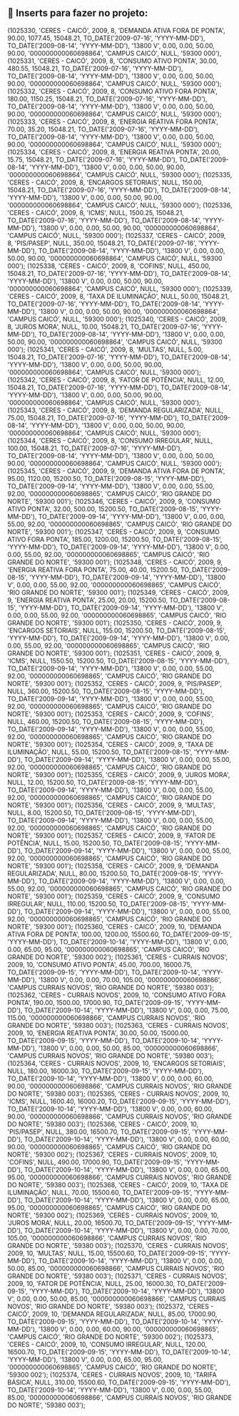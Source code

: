 ## 🎲 Inserts para fazer no projeto: 

(1025330, 'CERES - CAICÓ', 2009, 8, 'DEMANDA ATIVA FORA DE PONTA', 90.00, 1077.45, 15048.21, TO_DATE('2009-07-16', 'YYYY-MM-DD'), TO_DATE('2009-08-14', 'YYYY-MM-DD'), '13800 V', 0.00, 0.00, 50.00, 90.00, '000000000060698864', 'CAMPUS CAICÓ', NULL, '59300 000'),
(1025331, 'CERES - CAICÓ', 2009, 8, 'CONSUMO ATIVO PONTA', 30.00, 480.55, 15048.21, TO_DATE('2009-07-16', 'YYYY-MM-DD'), TO_DATE('2009-08-14', 'YYYY-MM-DD'), '13800 V', 0.00, 0.00, 50.00, 90.00, '000000000060698864', 'CAMPUS CAICÓ', NULL, '59300 000');
(1025332, 'CERES - CAICÓ', 2009, 8, 'CONSUMO ATIVO FORA PONTA', 180.00, 1150.25, 15048.21, TO_DATE('2009-07-16', 'YYYY-MM-DD'), TO_DATE('2009-08-14', 'YYYY-MM-DD'), '13800 V', 0.00, 0.00, 50.00, 90.00, '000000000060698864', 'CAMPUS CAICÓ', NULL, '59300 000');
(1025333, 'CERES - CAICÓ', 2009, 8, 'ENERGIA REATIVA FORA PONTA', 70.00, 35.20, 15048.21, TO_DATE('2009-07-16', 'YYYY-MM-DD'), TO_DATE('2009-08-14', 'YYYY-MM-DD'), '13800 V', 0.00, 0.00, 50.00, 90.00, '000000000060698864', 'CAMPUS CAICÓ', NULL, '59300 000');
(1025334, 'CERES - CAICÓ', 2009, 8, 'ENERGIA REATIVA PONTA', 20.00, 15.75, 15048.21, TO_DATE('2009-07-16', 'YYYY-MM-DD'), TO_DATE('2009-08-14', 'YYYY-MM-DD'), '13800 V', 0.00, 0.00, 50.00, 90.00, '000000000060698864', 'CAMPUS CAICÓ', NULL, '59300 000');
(1025335, 'CERES - CAICÓ', 2009, 8, 'ENCARGOS SETORIAIS', NULL, 150.00, 15048.21, TO_DATE('2009-07-16', 'YYYY-MM-DD'), TO_DATE('2009-08-14', 'YYYY-MM-DD'), '13800 V', 0.00, 0.00, 50.00, 90.00, '000000000060698864', 'CAMPUS CAICÓ', NULL, '59300 000');
(1025336, 'CERES - CAICÓ', 2009, 8, 'ICMS', NULL, 1500.25, 15048.21, TO_DATE('2009-07-16', 'YYYY-MM-DD'), TO_DATE('2009-08-14', 'YYYY-MM-DD'), '13800 V', 0.00, 0.00, 50.00, 90.00, '000000000060698864', 'CAMPUS CAICÓ', NULL, '59300 000');
(1025337, 'CERES - CAICÓ', 2009, 8, 'PIS/PASEP', NULL, 350.00, 15048.21, TO_DATE('2009-07-16', 'YYYY-MM-DD'), TO_DATE('2009-08-14', 'YYYY-MM-DD'), '13800 V', 0.00, 0.00, 50.00, 90.00, '000000000060698864', 'CAMPUS CAICÓ', NULL, '59300 000');
(1025338, 'CERES - CAICÓ', 2009, 8, 'COFINS', NULL, 450.00, 15048.21, TO_DATE('2009-07-16', 'YYYY-MM-DD'), TO_DATE('2009-08-14', 'YYYY-MM-DD'), '13800 V', 0.00, 0.00, 50.00, 90.00, '000000000060698864', 'CAMPUS CAICÓ', NULL, '59300 000');
(1025339, 'CERES - CAICÓ', 2009, 8, 'TAXA DE ILUMINAÇÃO', NULL, 50.00, 15048.21, TO_DATE('2009-07-16', 'YYYY-MM-DD'), TO_DATE('2009-08-14', 'YYYY-MM-DD'), '13800 V', 0.00, 0.00, 50.00, 90.00, '000000000060698864', 'CAMPUS CAICÓ', NULL, '59300 000');
(1025340, 'CERES - CAICÓ', 2009, 8, 'JUROS MORA', NULL, 10.00, 15048.21, TO_DATE('2009-07-16', 'YYYY-MM-DD'), TO_DATE('2009-08-14', 'YYYY-MM-DD'), '13800 V', 0.00, 0.00, 50.00, 90.00, '000000000060698864', 'CAMPUS CAICÓ', NULL, '59300 000');
(1025341, 'CERES - CAICÓ', 2009, 8, 'MULTAS', NULL, 5.00, 15048.21, TO_DATE('2009-07-16', 'YYYY-MM-DD'), TO_DATE('2009-08-14', 'YYYY-MM-DD'), '13800 V', 0.00, 0.00, 50.00, 90.00, '000000000060698864', 'CAMPUS CAICÓ', NULL, '59300 000');
(1025342, 'CERES - CAICÓ', 2009, 8, 'FATOR DE POTÊNCIA', NULL, 12.00, 15048.21, TO_DATE('2009-07-16', 'YYYY-MM-DD'), TO_DATE('2009-08-14', 'YYYY-MM-DD'), '13800 V', 0.00, 0.00, 50.00, 90.00, '000000000060698864', 'CAMPUS CAICÓ', NULL, '59300 000');
(1025343, 'CERES - CAICÓ', 2009, 8, 'DEMANDA REGULARIZADA', NULL, 75.00, 15048.21, TO_DATE('2009-07-16', 'YYYY-MM-DD'), TO_DATE('2009-08-14', 'YYYY-MM-DD'), '13800 V', 0.00, 0.00, 50.00, 90.00, '000000000060698864', 'CAMPUS CAICÓ', NULL, '59300 000');
(1025344, 'CERES - CAICÓ', 2009, 8, 'CONSUMO IRREGULAR', NULL, 100.00, 15048.21, TO_DATE('2009-07-16', 'YYYY-MM-DD'), TO_DATE('2009-08-14', 'YYYY-MM-DD'), '13800 V', 0.00, 0.00, 50.00, 90.00, '000000000060698864', 'CAMPUS CAICÓ', NULL, '59300 000');
(1025345, 'CERES - CAICÓ', 2009, 9, 'DEMANDA ATIVA FORA DE PONTA', 95.00, 1120.00, 15200.50, TO_DATE('2009-08-15', 'YYYY-MM-DD'), TO_DATE('2009-09-14', 'YYYY-MM-DD'), '13800 V', 0.00, 0.00, 55.00, 92.00, '000000000060698865', 'CAMPUS CAICÓ', 'RIO GRANDE DO NORTE', '59300 001');
(1025346, 'CERES - CAICÓ', 2009, 9, 'CONSUMO ATIVO PONTA', 32.00, 500.00, 15200.50, TO_DATE('2009-08-15', 'YYYY-MM-DD'), TO_DATE('2009-09-14', 'YYYY-MM-DD'), '13800 V', 0.00, 0.00, 55.00, 92.00, '000000000060698865', 'CAMPUS CAICÓ', 'RIO GRANDE DO NORTE', '59300 001');
(1025347, 'CERES - CAICÓ', 2009, 9, 'CONSUMO ATIVO FORA PONTA', 185.00, 1200.00, 15200.50, TO_DATE('2009-08-15', 'YYYY-MM-DD'), TO_DATE('2009-09-14', 'YYYY-MM-DD'), '13800 V', 0.00, 0.00, 55.00, 92.00, '000000000060698865', 'CAMPUS CAICÓ', 'RIO GRANDE DO NORTE', '59300 001');
(1025348, 'CERES - CAICÓ', 2009, 9, 'ENERGIA REATIVA FORA PONTA', 75.00, 40.00, 15200.50, TO_DATE('2009-08-15', 'YYYY-MM-DD'), TO_DATE('2009-09-14', 'YYYY-MM-DD'), '13800 V', 0.00, 0.00, 55.00, 92.00, '000000000060698865', 'CAMPUS CAICÓ', 'RIO GRANDE DO NORTE', '59300 001');
(1025349, 'CERES - CAICÓ', 2009, 9, 'ENERGIA REATIVA PONTA', 25.00, 20.00, 15200.50, TO_DATE('2009-08-15', 'YYYY-MM-DD'), TO_DATE('2009-09-14', 'YYYY-MM-DD'), '13800 V', 0.00, 0.00, 55.00, 92.00, '000000000060698865', 'CAMPUS CAICÓ', 'RIO GRANDE DO NORTE', '59300 001');
(1025350, 'CERES - CAICÓ', 2009, 9, 'ENCARGOS SETORIAIS', NULL, 155.00, 15200.50, TO_DATE('2009-08-15', 'YYYY-MM-DD'), TO_DATE('2009-09-14', 'YYYY-MM-DD'), '13800 V', 0.00, 0.00, 55.00, 92.00, '000000000060698865', 'CAMPUS CAICÓ', 'RIO GRANDE DO NORTE', '59300 001');
(1025351, 'CERES - CAICÓ', 2009, 9, 'ICMS', NULL, 1550.50, 15200.50, TO_DATE('2009-08-15', 'YYYY-MM-DD'), TO_DATE('2009-09-14', 'YYYY-MM-DD'), '13800 V', 0.00, 0.00, 55.00, 92.00, '000000000060698865', 'CAMPUS CAICÓ', 'RIO GRANDE DO NORTE', '59300 001');
(1025352, 'CERES - CAICÓ', 2009, 9, 'PIS/PASEP', NULL, 360.00, 15200.50, TO_DATE('2009-08-15', 'YYYY-MM-DD'), TO_DATE('2009-09-14', 'YYYY-MM-DD'), '13800 V', 0.00, 0.00, 55.00, 92.00, '000000000060698865', 'CAMPUS CAICÓ', 'RIO GRANDE DO NORTE', '59300 001');
(1025353, 'CERES - CAICÓ', 2009, 9, 'COFINS', NULL, 460.00, 15200.50, TO_DATE('2009-08-15', 'YYYY-MM-DD'), TO_DATE('2009-09-14', 'YYYY-MM-DD'), '13800 V', 0.00, 0.00, 55.00, 92.00, '000000000060698865', 'CAMPUS CAICÓ', 'RIO GRANDE DO NORTE', '59300 001');
(1025354, 'CERES - CAICÓ', 2009, 9, 'TAXA DE ILUMINAÇÃO', NULL, 55.00, 15200.50, TO_DATE('2009-08-15', 'YYYY-MM-DD'), TO_DATE('2009-09-14', 'YYYY-MM-DD'), '13800 V', 0.00, 0.00, 55.00, 92.00, '000000000060698865', 'CAMPUS CAICÓ', 'RIO GRANDE DO NORTE', '59300 001');
(1025355, 'CERES - CAICÓ', 2009, 9, 'JUROS MORA', NULL, 12.00, 15200.50, TO_DATE('2009-08-15', 'YYYY-MM-DD'), TO_DATE('2009-09-14', 'YYYY-MM-DD'), '13800 V', 0.00, 0.00, 55.00, 92.00, '000000000060698865', 'CAMPUS CAICÓ', 'RIO GRANDE DO NORTE', '59300 001');
(1025356, 'CERES - CAICÓ', 2009, 9, 'MULTAS', NULL, 8.00, 15200.50, TO_DATE('2009-08-15', 'YYYY-MM-DD'), TO_DATE('2009-09-14', 'YYYY-MM-DD'), '13800 V', 0.00, 0.00, 55.00, 92.00, '000000000060698865', 'CAMPUS CAICÓ', 'RIO GRANDE DO NORTE', '59300 001');
(1025357, 'CERES - CAICÓ', 2009, 9, 'FATOR DE POTÊNCIA', NULL, 15.00, 15200.50, TO_DATE('2009-08-15', 'YYYY-MM-DD'), TO_DATE('2009-09-14', 'YYYY-MM-DD'), '13800 V', 0.00, 0.00, 55.00, 92.00, '000000000060698865', 'CAMPUS CAICÓ', 'RIO GRANDE DO NORTE', '59300 001');
(1025358, 'CERES - CAICÓ', 2009, 9, 'DEMANDA REGULARIZADA', NULL, 80.00, 15200.50, TO_DATE('2009-08-15', 'YYYY-MM-DD'), TO_DATE('2009-09-14', 'YYYY-MM-DD'), '13800 V', 0.00, 0.00, 55.00, 92.00, '000000000060698865', 'CAMPUS CAICÓ', 'RIO GRANDE DO NORTE', '59300 001');
(1025359, 'CERES - CAICÓ', 2009, 9, 'CONSUMO IRREGULAR', NULL, 110.00, 15200.50, TO_DATE('2009-08-15', 'YYYY-MM-DD'), TO_DATE('2009-09-14', 'YYYY-MM-DD'), '13800 V', 0.00, 0.00, 55.00, 92.00, '000000000060698865', 'CAMPUS CAICÓ', 'RIO GRANDE DO NORTE', '59300 001');
(1025360, 'CERES - CAICÓ', 2009, 10, 'DEMANDA ATIVA FORA DE PONTA', 100.00, 1200.00, 15500.60, TO_DATE('2009-09-15', 'YYYY-MM-DD'), TO_DATE('2009-10-14', 'YYYY-MM-DD'), '13800 V', 0.00, 0.00, 65.00, 95.00, '000000000060698865', 'CAMPUS CAICÓ', 'RIO GRANDE DO NORTE', '59300 002');
(1025361, 'CERES - CURRAIS NOVOS', 2009, 10, 'CONSUMO ATIVO PONTA', 45.00, 700.00, 16000.75, TO_DATE('2009-09-15', 'YYYY-MM-DD'), TO_DATE('2009-10-14', 'YYYY-MM-DD'), '13800 V', 0.00, 0.00, 70.00, 105.00, '000000000060698866', 'CAMPUS CURRAIS NOVOS', 'RIO GRANDE DO NORTE', '59380 003');
(1025362, 'CERES - CURRAIS NOVOS', 2009, 10, 'CONSUMO ATIVO FORA PONTA', 190.00, 1500.00, 17000.90, TO_DATE('2009-09-15', 'YYYY-MM-DD'), TO_DATE('2009-10-14', 'YYYY-MM-DD'), '13800 V', 0.00, 0.00, 75.00, 115.00, '000000000060698866', 'CAMPUS CURRAIS NOVOS', 'RIO GRANDE DO NORTE', '59380 003');
(1025363, 'CERES - CURRAIS NOVOS', 2009, 10, 'ENERGIA REATIVA PONTA', 30.00, 50.00, 15000.00, TO_DATE('2009-09-15', 'YYYY-MM-DD'), TO_DATE('2009-10-14', 'YYYY-MM-DD'), '13800 V', 0.00, 0.00, 50.00, 85.00, '000000000060698866', 'CAMPUS CURRAIS NOVOS', 'RIO GRANDE DO NORTE', '59380 003');
(1025364, 'CERES - CURRAIS NOVOS', 2009, 10, 'ENCARGOS SETORIAIS', NULL, 180.00, 16000.30, TO_DATE('2009-09-15', 'YYYY-MM-DD'), TO_DATE('2009-10-14', 'YYYY-MM-DD'), '13800 V', 0.00, 0.00, 60.00, 90.00, '000000000060698866', 'CAMPUS CURRAIS NOVOS', 'RIO GRANDE DO NORTE', '59380 003');
(1025365, 'CERES - CURRAIS NOVOS', 2009, 10, 'ICMS', NULL, 1600.40, 16000.20, TO_DATE('2009-09-15', 'YYYY-MM-DD'), TO_DATE('2009-10-14', 'YYYY-MM-DD'), '13800 V', 0.00, 0.00, 60.00, 90.00, '000000000060698866', 'CAMPUS CURRAIS NOVOS', 'RIO GRANDE DO NORTE', '59380 003');
(1025366, 'CERES - CAICÓ', 2009, 10, 'PIS/PASEP', NULL, 380.00, 16500.70, TO_DATE('2009-09-15', 'YYYY-MM-DD'), TO_DATE('2009-10-14', 'YYYY-MM-DD'), '13800 V', 0.00, 0.00, 60.00, 90.00, '000000000060698865', 'CAMPUS CAICÓ', 'RIO GRANDE DO NORTE', '59300 002');
(1025367, 'CERES - CURRAIS NOVOS', 2009, 10, 'COFINS', NULL, 490.00, 17000.90, TO_DATE('2009-09-15', 'YYYY-MM-DD'), TO_DATE('2009-10-14', 'YYYY-MM-DD'), '13800 V', 0.00, 0.00, 65.00, 95.00, '000000000060698866', 'CAMPUS CURRAIS NOVOS', 'RIO GRANDE DO NORTE', '59380 003');
(1025368, 'CERES - CAICÓ', 2009, 10, 'TAXA DE ILUMINAÇÃO', NULL, 70.00, 15500.60, TO_DATE('2009-09-15', 'YYYY-MM-DD'), TO_DATE('2009-10-14', 'YYYY-MM-DD'), '13800 V', 0.00, 0.00, 65.00, 95.00, '000000000060698865', 'CAMPUS CAICÓ', 'RIO GRANDE DO NORTE', '59300 002');
(1025369, 'CERES - CURRAIS NOVOS', 2009, 10, 'JUROS MORA', NULL, 20.00, 16500.70, TO_DATE('2009-09-15', 'YYYY-MM-DD'), TO_DATE('2009-10-14', 'YYYY-MM-DD'), '13800 V', 0.00, 0.00, 70.00, 105.00, '000000000060698866', 'CAMPUS CURRAIS NOVOS', 'RIO GRANDE DO NORTE', '59380 003');
(1025370, 'CERES - CURRAIS NOVOS', 2009, 10, 'MULTAS', NULL, 15.00, 15500.60, TO_DATE('2009-09-15', 'YYYY-MM-DD'), TO_DATE('2009-10-14', 'YYYY-MM-DD'), '13800 V', 0.00, 0.00, 50.00, 85.00, '000000000060698866', 'CAMPUS CURRAIS NOVOS', 'RIO GRANDE DO NORTE', '59380 003');
(1025371, 'CERES - CURRAIS NOVOS', 2009, 10, 'FATOR DE POTÊNCIA', NULL, 25.00, 16000.30, TO_DATE('2009-09-15', 'YYYY-MM-DD'), TO_DATE('2009-10-14', 'YYYY-MM-DD'), '13800 V', 0.00, 0.00, 50.00, 85.00, '000000000060698866', 'CAMPUS CURRAIS NOVOS', 'RIO GRANDE DO NORTE', '59380 003');
(1025372, 'CERES - CAICÓ', 2009, 10, 'DEMANDA REGULARIZADA', NULL, 85.00, 17000.90, TO_DATE('2009-09-15', 'YYYY-MM-DD'), TO_DATE('2009-10-14', 'YYYY-MM-DD'), '13800 V', 0.00, 0.00, 60.00, 90.00, '000000000060698865', 'CAMPUS CAICÓ', 'RIO GRANDE DO NORTE', '59300 002');
(1025373, 'CERES - CAICÓ', 2009, 10, 'CONSUMO IRREGULAR', NULL, 120.00, 16500.70, TO_DATE('2009-09-15', 'YYYY-MM-DD'), TO_DATE('2009-10-14', 'YYYY-MM-DD'), '13800 V', 0.00, 0.00, 65.00, 95.00, '000000000060698865', 'CAMPUS CAICÓ', 'RIO GRANDE DO NORTE', '59300 002');
(1025374, 'CERES - CURRAIS NOVOS', 2009, 10, 'TARIFA BÁSICA', NULL, 310.00, 15500.60, TO_DATE('2009-09-15', 'YYYY-MM-DD'), TO_DATE('2009-10-14', 'YYYY-MM-DD'), '13800 V', 0.00, 0.00, 55.00, 85.00, '000000000060698866', 'CAMPUS CURRAIS NOVOS', 'RIO GRANDE DO NORTE', '59380 003');
